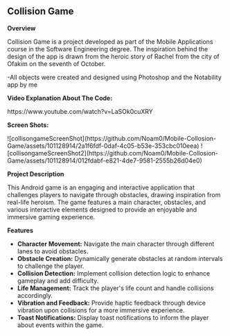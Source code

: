  <h2>Collision Game</h2>

  <p><strong>Overview</strong></p>
  <p>Collision Game is a project developed as part of the Mobile Applications course in the Software Engineering degree.
   The inspiration behind the design of the app is drawn from the heroic story of Rachel from the city of Ofakim on the seventh of October.</p>
  
<p>-All objects were created and designed using Photoshop and the Notability app by me</p>

<p><strong>Video Explanation About The Code:</strong></p>
https://www.youtube.com/watch?v=LaSOk0cuXRY





<p><strong>Screen Shots:</strong></p>
![collisongameScreenShot](https://github.com/Noam0/Mobile-Collosion-Game/assets/101128914/2a1f6fdf-0daf-4c05-b53e-353cbc010eea)
![collisongameScreenShot2](https://github.com/Noam0/Mobile-Collosion-Game/assets/101128914/012fdabf-e821-4de7-9581-2555b26d04e0)

 <p><strong>Project Description</strong></p>
  <p>This Android game is an engaging and interactive application that challenges players to navigate through obstacles, drawing inspiration from real-life heroism. The game features a main character, obstacles, and various interactive elements designed to provide an enjoyable and immersive gaming experience.</p>

  <p><strong>Features</strong></p>
  <ul>
    <li><strong>Character Movement:</strong> Navigate the main character through different lanes to avoid obstacles.</li>
    <li><strong>Obstacle Creation:</strong> Dynamically generate obstacles at random intervals to challenge the player.</li>
    <li><strong>Collision Detection:</strong> Implement collision detection logic to enhance gameplay and add difficulty.</li>
    <li><strong>Life Management:</strong> Track the player's life count and handle collisions accordingly.</li>
    <li><strong>Vibration and Feedback:</strong> Provide haptic feedback through device vibration upon collisions for a more immersive experience.</li>
    <li><strong>Toast Notifications:</strong> Display toast notifications to inform the player about events within the game.</li>
  </ul>

</body>
